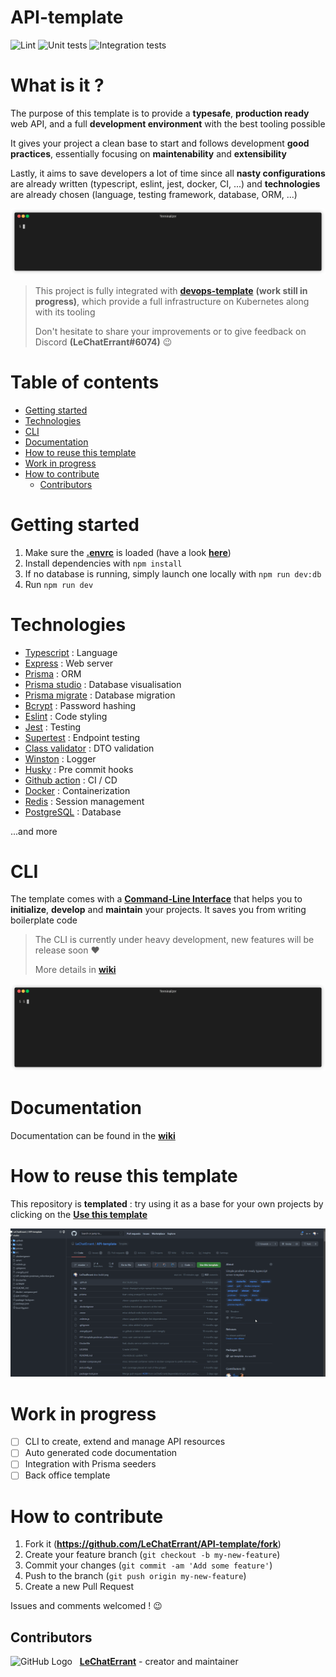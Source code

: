 # API-template
![Lint](https://github.com/LeChatErrant/API-template/workflows/Lint/badge.svg)
![Unit tests](https://github.com/LeChatErrant/API-template/workflows/Unit%20tests/badge.svg)
![Integration tests](https://github.com/LeChatErrant/API-template/workflows/Integration%20tests/badge.svg)

# What is it ?

The purpose of this template is to provide a **typesafe**, **production ready** web API, and a full **development environment** with the best tooling possible

It gives your project a clean base to start and follows development **good practices**, essentially focusing on **maintenability** and **extensibility**

Lastly, it aims to save developers a lot of time since all **nasty configurations** are already written (typescript, eslint, jest, docker, CI, ...) and **technologies** are already chosen (language, testing framework, database, ORM, ...)

![Deployment example](https://github.com/LeChatErrant/API-template/blob/master/.github/assets/deployment.gif)

> This project is fully integrated with **[devops-template](https://github.com/LeChatErrant/devops-template)** **(work still in progress)**, which provide a full infrastructure on Kubernetes along with its tooling
>
> Don't hesitate to share your improvements or to give feedback on Discord **(LeChatErrant#6074)** :wink:

<!-- START doctoc generated TOC please keep comment here to allow auto update -->
<!-- DON'T EDIT THIS SECTION, INSTEAD RE-RUN doctoc TO UPDATE -->
# Table of contents

- [Getting started](#getting-started)
- [Technologies](#technologies)
- [CLI](#cli)
- [Documentation](#documentation)
- [How to reuse this template](#how-to-reuse-this-template)
- [Work in progress](#work-in-progress)
- [How to contribute](#how-to-contribute)
  - [Contributors](#contributors)

<!-- END doctoc generated TOC please keep comment here to allow auto update -->

# Getting started

1. Make sure the **[.envrc](/.envrc)** is loaded (have a look **[here](https://github.com/LeChatErrant/API-template/wiki/Getting-started#Configuration)**)
2. Install dependencies with `npm install`
3. If no database is running, simply launch one locally with `npm run dev:db`
4. Run `npm run dev`

# Technologies

 - [Typescript](https://www.typescriptlang.org/) : Language
 - [Express](https://expressjs.com/) : Web server
 - [Prisma](https://www.prisma.io/) : ORM
 - [Prisma studio](https://www.prisma.io/studio) : Database visualisation
 - [Prisma migrate](https://www.prisma.io/migrate) : Database migration
 - [Bcrypt](https://www.npmjs.com/package/bcrypt) : Password hashing
 - [Eslint](https://eslint.org/) : Code styling
 - [Jest](https://jestjs.io/) : Testing
 - [Supertest](https://www.npmjs.com/package/supertest) : Endpoint testing
 - [Class validator](https://github.com/typestack/class-validator) : DTO validation
 - [Winston](https://github.com/winstonjs/winston) : Logger
 - [Husky](https://typicode.github.io/husky/#/) : Pre commit hooks
 - [Github action](https://github.com/features/actions) : CI / CD
 - [Docker](https://www.docker.com/) : Containerization
 - [Redis](https://redis.io/) : Session management
 - [PostgreSQL](https://www.postgresql.org/) : Database

...and more

# CLI

The template comes with a **[Command-Line Interface](https://github.com/LeChatErrant/templated-project-cli)** that helps you to **initialize**, **develop** and **maintain** your projects. It saves you from writing boilerplate code 

> The CLI is currently under heavy development, new features will be release soon ❤️
> 
> More details in **[wiki](https://github.com/LeChatErrant/API-template/wiki/CLI)**

![CLI - Generate](.github/assets/cli-generate.gif)

# Documentation

Documentation can be found in the **[wiki](https://github.com/LeChatErrant/API-template/wiki)**

# How to reuse this template

This repository is **templated** : try using it as a base for your own projects by clicking on the **[Use this template](https://github.com/LeChatErrant/API-template/generate)**

![Template](/.github/assets/template.gif)

# Work in progress

 - [ ] CLI to create, extend and manage API resources
 - [ ] Auto generated code documentation
 - [ ] Integration with Prisma seeders
 - [ ] Back office template

# How to contribute

1. Fork it (**<https://github.com/LeChatErrant/API-template/fork>**)
2. Create your feature branch (`git checkout -b my-new-feature`)
3. Commit your changes (`git commit -am 'Add some feature'`)
4. Push to the branch (`git push origin my-new-feature`)
5. Create a new Pull Request

Issues and comments welcomed ! :wink:

## Contributors

![GitHub Logo](https://github.com/LeChatErrant.png?size=30) &nbsp; **[LeChatErrant](https://github.com/LeChatErrant)** - creator and maintainer
